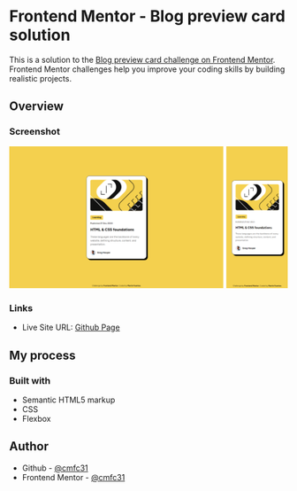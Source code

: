 # Frontend Mentor - Blog preview card solution

This is a solution to the [Blog preview card challenge on Frontend Mentor](https://www.frontendmentor.io/challenges/blog-preview-card-ckPaj01IcS). Frontend Mentor challenges help you improve your coding skills by building realistic projects. 

## Overview

### Screenshot

![](./assets/images/preview.png)

### Links

- Live Site URL: [Github Page](https://cmfc31.github.io/fm-blog-preview-card/)

## My process

### Built with

- Semantic HTML5 markup
- CSS
- Flexbox

## Author

- Github - [@cmfc31](https://github.com/cmfc31)
- Frontend Mentor - [@cmfc31](https://www.frontendmentor.io/profile/cmfc31)
